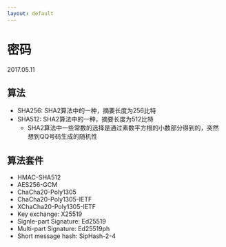 ```yaml
---
layout: default
---
```


# 密码
2017.05.11

## 算法
* SHA256: SHA2算法中的一种，摘要长度为256比特
* SHA512: SHA2算法中的一种，摘要长度为512比特
  + SHA2算法中一些常数的选择是通过素数平方根的小数部分得到的，突然想到QQ号码生成的随机性

## 算法套件
* HMAC-SHA512
* AES256-GCM
* ChaCha20-Poly1305
* ChaCha20-Poly1305-IETF
* XChaCha20-Poly1305-IETF
* Key exchange: X25519
* Signle-part Signature: Ed25519
* Multi-part Signature: Ed25519ph
* Short message hash: SipHash-2-4

[SHA2]:<https://en.wikipedia.org/wiki/SHA-2>
